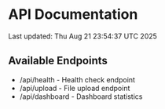 # API Documentation

Last updated: Thu Aug 21 23:54:37 UTC 2025

## Available Endpoints
- /api/health - Health check endpoint
- /api/upload - File upload endpoint
- /api/dashboard - Dashboard statistics
